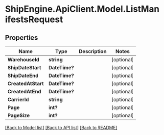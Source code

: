 # ShipEngine.ApiClient.Model.ListManifestsRequest
## Properties

Name | Type | Description | Notes
------------ | ------------- | ------------- | -------------
**WarehouseId** | **string** |  | [optional] 
**ShipDateStart** | **DateTime?** |  | [optional] 
**ShipDateEnd** | **DateTime?** |  | [optional] 
**CreatedAtStart** | **DateTime?** |  | [optional] 
**CreatedAtEnd** | **DateTime?** |  | [optional] 
**CarrierId** | **string** |  | [optional] 
**Page** | **int?** |  | [optional] 
**PageSize** | **int?** |  | [optional] 

[[Back to Model list]](../README.md#documentation-for-models) [[Back to API list]](../README.md#documentation-for-api-endpoints) [[Back to README]](../README.md)

